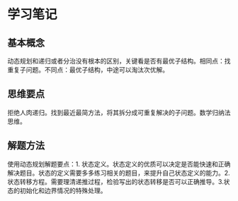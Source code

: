 # 学习笔记

## 基本概念

动态规划和递归或者分治没有根本的区别，关键看是否有最优子结构。相同点：找重复子问题。不同点：最优子结构，中途可以淘汰次优解。

## 思维要点

拒绝人肉递归。找到最近最简方法，将其拆分成可重复解决的子问题。数学归纳法思维。

## 解题方法

使用动态规划解题要点：1. 状态定义。状态定义的优质可以决定是否能快速和正确解决题目。状态的定义需要多多练习相关的题目，来提升自己状态定义的能力。2. 状态转移方程。需要理清递推过程，检验写出的状态转移是否可以正确推导。3.状态的初始化和边界情况的特殊处理。


